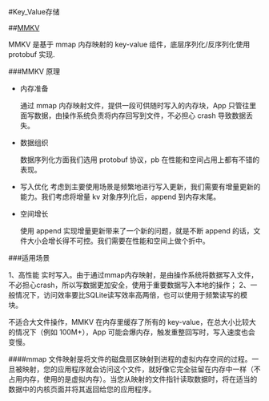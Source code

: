 #Key_Value存储


##[MMKV](https://github.com/tencent/mmkv/tree/v1.0.16)

MMKV 是基于 mmap 内存映射的 key-value 组件，底层序列化/反序列化使用 protobuf 实现.

###MMKV 原理

- 内存准备

	通过 mmap 内存映射文件，提供一段可供随时写入的内存块，App 只管往里面写数据，由操作系统负责将内存回写到文件，不必担心 crash 导致数据丢失。
- 数据组织

	数据序列化方面我们选用 protobuf 协议，pb 在性能和空间占用上都有不错的表现。
- 写入优化
	考虑到主要使用场景是频繁地进行写入更新，我们需要有增量更新的能力。我们考虑将增量 kv 对象序列化后，append 到内存末尾。
- 空间增长

	使用 append 实现增量更新带来了一个新的问题，就是不断 append 的话，文件大小会增长得不可控。我们需要在性能和空间上做个折中。
	
###适用场景

1、高性能 实时写入。由于通过mmap内存映射，是由操作系统将数据写入文件，不必担心crash，所以写数据更加安全，使用于重要数据写入本地的操作；
2、一般情况下，访问效率要比SQLite读写效率高两倍，也可以使用于频繁读写的模块。

不适合大文件操作，MMKV 在内存里缓存了所有的 key-value，在总大小比较大的情况下（例如 100M+），App 可能会爆内存，触发重整回写时，写入速度也会变慢。


####mmap
文件映射是将文件的磁盘扇区映射到进程的虚拟内存空间的过程。一旦被映射，您的应用程序就会访问这个文件，就好像它完全驻留在内存中一样（不占用内存，使用的是虚拟内存）。当您从映射的文件指针读取数据时，将在适当的数据中的内核页面并将其返回给您的应用程序。
